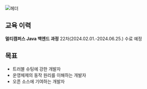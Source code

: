 ![헤더](https://capsule-render.vercel.app/api?type=venom&height=150&color=gradient&text=project%20portfolio&section=header&fontAlign=50&descAlign=36&fontColor=black)

## 교육 이력
**멀티캠퍼스 Java 백엔드 과정** 22차(2024.02.01.-2024.06.25.) 수료 예정

## 목표
- 트러블 슈팅에 강한 개발자
- 운영체제의 동작 원리를 이해하는 개발자
- 오픈 소스에 기여하는 개발자

<!--
**jee-in/jee-in** is a ✨ _special_ ✨ repository because its `README.md` (this file) appears on your GitHub profile.

Here are some ideas to get you started:

- 🔭 I’m currently working on ...
- 🌱 I’m currently learning ...
- 👯 I’m looking to collaborate on ...
- 🤔 I’m looking for help with ...
- 💬 Ask me about ...
- 📫 How to reach me: ...
- 😄 Pronouns: ...
- ⚡ Fun fact: ...
-->
